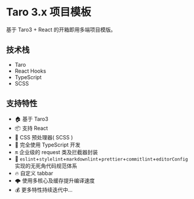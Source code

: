 # Taro 3.x 项目模板

基于 Taro3 + React 的开箱即用多端项目模版。

## 技术栈

- Taro
- React Hooks
- TypeScript
- SCSS

## 支持特性

- 🏠 基于 Taro3
- 📦 支持 React
- 🐑 CSS 预处理器( SCSS )
- 🥣 完全使用 TypeScript 开发
- 🔛 企业级的 request 类及拦截器封装
- 👮 `eslint`+`stylelint`+`markdownlint`+`prettier`+`commitlint`+`editorConfig` 实现的无死角代码规范体系
- 🔥 自定义 tabbar
- 🌩️ 使用多核心及缓存提升编译速度
- 💰 更多特性持续迭代中...
